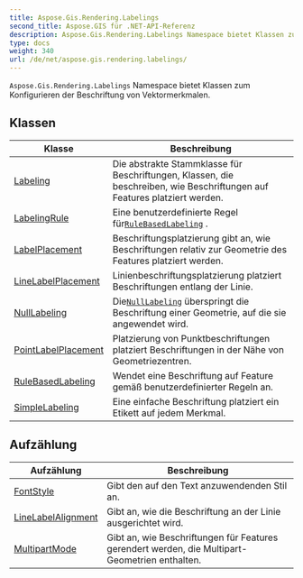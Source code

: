 ```yaml
---
title: Aspose.Gis.Rendering.Labelings
second_title: Aspose.GIS für .NET-API-Referenz
description: Aspose.Gis.Rendering.Labelings Namespace bietet Klassen zum Konfigurieren der Beschriftung von Vektormerkmalen.
type: docs
weight: 340
url: /de/net/aspose.gis.rendering.labelings/
---
```

`Aspose.Gis.Rendering.Labelings` Namespace bietet Klassen zum Konfigurieren der Beschriftung von Vektormerkmalen.

## Klassen

| Klasse | Beschreibung |
| --- | --- |
| [Labeling](./labeling/) | Die abstrakte Stammklasse für Beschriftungen, Klassen, die beschreiben, wie Beschriftungen auf Features platziert werden. |
| [LabelingRule](./labelingrule/) | Eine benutzerdefinierte Regel für[`RuleBasedLabeling`](../aspose.gis.rendering.labelings/rulebasedlabeling/) . |
| [LabelPlacement](./labelplacement/) | Beschriftungsplatzierung gibt an, wie Beschriftungen relativ zur Geometrie des Features platziert werden. |
| [LineLabelPlacement](./linelabelplacement/) | Linienbeschriftungsplatzierung platziert Beschriftungen entlang der Linie. |
| [NullLabeling](./nulllabeling/) | Die[`NullLabeling`](../aspose.gis.rendering.labelings/nulllabeling/) überspringt die Beschriftung einer Geometrie, auf die sie angewendet wird. |
| [PointLabelPlacement](./pointlabelplacement/) | Platzierung von Punktbeschriftungen platziert Beschriftungen in der Nähe von Geometriezentren. |
| [RuleBasedLabeling](./rulebasedlabeling/) | Wendet eine Beschriftung auf Feature gemäß benutzerdefinierter Regeln an. |
| [SimpleLabeling](./simplelabeling/) | Eine einfache Beschriftung platziert ein Etikett auf jedem Merkmal. |
## Aufzählung

| Aufzählung | Beschreibung |
| --- | --- |
| [FontStyle](./fontstyle/) | Gibt den auf den Text anzuwendenden Stil an. |
| [LineLabelAlignment](./linelabelalignment/) | Gibt an, wie die Beschriftung an der Linie ausgerichtet wird. |
| [MultipartMode](./multipartmode/) | Gibt an, wie Beschriftungen für Features gerendert werden, die Multipart-Geometrien enthalten. |


